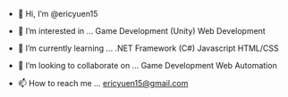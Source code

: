 - 👋 Hi, I’m @ericyuen15
- 👀 I’m interested in ...
  Game Development (Unity)
  Web Development
  
- 🌱 I’m currently learning ...
  .NET Framework (C#)
  Javascript
  HTML/CSS
  
- 💞️ I’m looking to collaborate on ...
Game Development
Web Automation

- 📫 How to reach me ...
ericyuen15@gmail.com

<!---
ericyuen15/ericyuen15 is a ✨ special ✨ repository because its `README.md` (this file) appears on your GitHub profile.
You can click the Preview link to take a look at your changes.
--->
